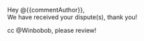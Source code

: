 Hey @{{commentAuthor}},  
We have received your dispute(s), thank you!

cc @Winbobob, please review!
